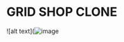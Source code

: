 # GRID SHOP CLONE
![alt text](![image]((https://user-images.githubusercontent.com/87653000/191389447-a4c2b0c1-3726-4d43-9c7c-33d0ada80676.png))
